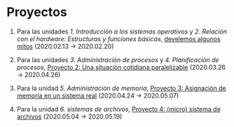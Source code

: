 # Proyectos

1. Para las unidades *1. Introducción a los sistemas operativos* y
   *2. Relación con el hardware: Estructuras y funciones básicas*,
   [develemos algunos mitos](./1/README.md) (2020.02.13 → 2020.02.20) 

2. Para las unidades *3. Administración de procesos* y
   *4. Planificación de procesos*, [Proyecto 2: Una situación
   cotidiana paralelizable](./2/README.org) (2020.03.26 → 2020.04.26)

3. Para la unidad *5. Administración de memoria*, [Proyecto 3:
   Asignación de memoria en un sistema real](./3/README.org)
   (2020.04.24 → 2020.05.07)

4. Para la unidad *6. sistemas de archivos*, [Proyecto 4: (micro)
   sistema de archivos](./4/README.org)   (2020.05.04 → 2020.05.19)
